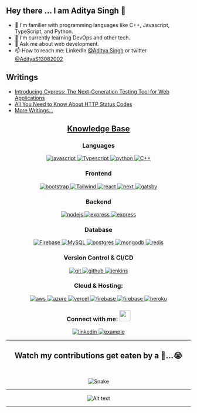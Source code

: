 ## Hey there ... I am Aditya Singh 👋

- 🧓 I'm familier with programming languages like C++, Javascript, TypeScript, and Python.
- 🌱 I'm currently learning DevOps and other tech.   
- 💬 Ask me about web development. 
- 📫 How to reach me: LinkedIn [@Aditya Singh](https://www.linkedin.com/in/adityasingh----/) or twitter [@AdityaS13082002](https://twitter.com/AdityaS13082002)

## Writings
* [Introducing Cypress: The Next-Generation Testing Tool for Web Applications](https://medium.com/@adityasingh09091325/introducing-cypress-the-next-generation-testing-tool-for-web-applications-f3fb0ff56b5a)
* [All You Need to Know About HTTP Status Codes](https://adityadevelops.hashnode.dev/all-you-need-to-know-about-http-status-codes)
* [More Writings...](https://adityadevelops.hashnode.dev/)

<h2 align="center"><u><b>Knowledge Base</b></u></h2>
<h3 align="center">Languages</h3>
<p align="center">
  <a href="https://developer.mozilla.org/en-US/docs/Web/JavaScript" target="_blank"> 
    <img src="https://img.shields.io/badge/Javascript-F7DF1E.svg?style=for-the-badge&logo=javascript&logoColor=black" 
      alt="javascript"/> 
  </a>
  <a href="https://www.typescriptlang.org/" target="_blank"> 
    <img src="https://shields.io/badge/TypeScript-3178C6?style=for-the-badge&logo=TypeScript&logoColor=black" 
      alt="Typescript"/> 
  </a>
  <a href="https://www.python.org" target="_blank"> 
    <img src="https://img.shields.io/badge/python-3670A0?style=for-the-badge&logo=python&logoColor=ffdd54"
      alt="python"/> 
  </a>
  <a href="https://cplusplus.com/doc/tutorial/" target="_blank"> 
    <img src="https://img.shields.io/badge/C++-00599C?style=for-the-badge&logo=c++logoColor=black"
      alt="C++"/>
  </a>
</p>
<h3 align="center">Frontend</h3>
<p align="center">
      <a href="https://getbootstrap.com" target="_blank">
    <img src="https://img.shields.io/badge/bootstrap-7952B3.svg?style=for-the-badge&logo=bootstrap&logoColor=white"
      alt="bootstrap"/>
  </a>
  <a href="https://tailwindcss.com/" target="_blank">
    <img src="https://img.shields.io/badge/tailwindcss-%2338B2AC.svg?style=for-the-badge&logo=tailwind-css&logoColor=white"
      alt="Tailwind"/>
  </a>
  <a href="https://reactjs.org/" target="_blank"> 
    <img src="https://img.shields.io/badge/reactjs-61DAFB.svg?style=for-the-badge&logo=react&logoColor=black"
      alt="react"/> 
  </a>
  <a href="https://nextjs.org/" target="_blank">
    <img src="https://camo.githubusercontent.com/8552f38715af0ea9f364801b055f7a2448812b49075860983d53a81414349623/68747470733a2f2f696d672e736869656c64732e696f2f7374617469632f76313f7374796c653d666f722d7468652d6261646765266d6573736167653d4e6578742e6a7326636f6c6f723d303030303030266c6f676f3d4e6578742e6a73266c6f676f436f6c6f723d464646464646266c6162656c3d" alt="next"/> 
  </a>
  <a href="https://www.gatsbyjs.com/" target="_blank">
    <img src="https://img.shields.io/badge/Gatsby-%23663399.svg?style=for-the-badge&logo=gatsby&logoColor=white"
      alt="gatsby"/>
  </a>
  
  </a>
</p>
<h3 align="center">Backend</h3>
<p align="center">
  <a href="https://nodejs.org" target="_blank"> 
    <img src="https://img.shields.io/badge/node.js-339933.svg?style=for-the-badge&logo=nodedotjs&logoColor=white"
      alt="nodejs"/> 
  </a>
  <a href="https://expressjs.com" target="_blank">
    <img src="https://img.shields.io/badge/express-000000.svg?style=for-the-badge&logo=express&logoColor=white"
      alt="express" />
  </a>
  <a href="https://nestjs.com/" target="_blank">
    <img src="https://img.shields.io/badge/nestjs-%23E0234E.svg?style=for-the-badge&logo=nestjs&logoColor=white"
      alt="express" />
  </a>
  
</p>

<h3 align="center">Database</h3>
<p align="center">
  <a href="" target="_blank"> 
    <img src="https://img.shields.io/badge/firebase-%23039BE5.svg?style=for-the-badge&logo=firebase"
      alt="Firebase"/> 
  </a>
  <a href="" target="_blank"> 
    <img src="https://img.shields.io/badge/mysql-%2300000f.svg?style=for-the-badge&logo=mysql&logoColor=white"
      alt="MySQL"/> 
  </a>
  <a href="" target="_blank"> 
    <img src="https://img.shields.io/badge/postgres-%23316192.svg?style=for-the-badge&logo=postgresql&logoColor=white"
      alt="postgres"/> 
  </a>
  <a href="https://www.mongodb.com/" target="_blank"> 
    <img src="https://img.shields.io/badge/mongodb-47A248.svg?style=for-the-badge&logo=mongodb&logoColor=white"
      alt="mongodb"/> 
  </a> 
  <a href="" target="_blank"> 
    <img src="https://img.shields.io/badge/redis-%23DD0031.svg?style=for-the-badge&logo=redis&logoColor=white"
      alt="redis"/> 
  </a> 
  
</p>
 <h3 align="center">Version Control & CI/CD</h3>
<p align="center">
  <a href="https://git-scm.com/" target="_blank">
    <img src="https://img.shields.io/badge/git-F05032.svg?style=for-the-badge&logo=git&logoColor=white"
      alt="git"/>
  </a>
  <a href="https://github.com/Adi-ty" target="_blank">
    <img src="https://img.shields.io/badge/github-181717.svg?style=for-the-badge&logo=github&logoColor=white" alt="github" />
  </a>
  <a href="" target="_blank">
    <img src="https://img.shields.io/badge/jenkins-%232C5263.svg?style=for-the-badge&logo=jenkins&logoColor=white" alt="jenkins" />
  </a>
</p>

<h3 align="center">Cloud & Hosting:</h3>
<p align="center">
   <a href="https://aws.amazon.com/" target="_blank">
    <img  src="https://img.shields.io/badge/Amazon_AWS-232F3E?style=for-the-badge&logo=amazon-aws&logoColor=white" alt="aws"/> 
  </a>
   <a href="" target="_blank">
    <img  src="https://camo.githubusercontent.com/0e86f1762fab93430da0825c20352b3cb424a65f9daa1a6073e3022a94c6dbef/68747470733a2f2f696d672e736869656c64732e696f2f7374617469632f76313f7374796c653d666f722d7468652d6261646765266d6573736167653d4d6963726f736f66742b417a75726526636f6c6f723d303037384434266c6f676f3d4d6963726f736f66742b417a757265266c6f676f436f6c6f723d464646464646266c6162656c3d" alt="azure"/> 
  </a>
  <a href="" target="_blank">
    <img  src="https://img.shields.io/badge/vercel-%23000000.svg?style=for-the-badge&logo=vercel&logoColor=white" alt="vercel"/> 
  </a>
  <a href="https://firebase.google.com/" target="_blank">
    <img src="https://img.shields.io/badge/firebase-FFCA28.svg?style=for-the-badge&logo=firebase&logoColor=black" alt="firebase"/>
  </a>
  <a href="https://netlify.com/" target="_blank">
    <img src="https://img.shields.io/badge/netlify-00C7B7.svg?style=for-the-badge&logo=netlify&logoColor=black" alt="firebase"/>
  </a>
  <a href="https://heroku.com" target="_blank"> 
    <img src="https://img.shields.io/badge/heroku-430098.svg?style=for-the-badge&logo=heroku&logoColor=white"
      alt="heroku"/> 
  </a>
<h3 align="center">Connect with me: <img src = "https://raw.githubusercontent.com/ShahriarShafin/ShahriarShafin/main/Assets/handshake.gif" height="30px"/></h3>
<div style="margin-top:10px" align="center">
  <div>
    <a  href="https://www.linkedin.com/in/adityasingh----/" target="_blank">
      <img src="https://img.shields.io/badge/Linked%20In-0A66C2.svg?style=for-the-badge&logo=linkedin&logoColor=white" alt="linkedin"/>
    </a>
    <a href="https://twitter.com/AdityaS13082002" target="_blank">
      <img src="https://img.shields.io/badge/Twitter-1DA1F2.svg?style=for-the-badge&logo=twitter&logoColor=white" alt="example"/>
    </a>
  </div>
</div>
<!-- <div align="center">
  <h2 align="center" style="margin: 5px 10px;">Github stats:</h2>  -->
<!-- 
<a href="https://github.com/Adi-ty">
  <img align="center" src="https://github-profile-summary-cards.vercel.app/api/cards/profile-details?username=Adi-ty&theme=gruvbox&hide_border=true)](https://github.com/Adi-ty" alt="Aditya's GitHub Stats Graph"/>
</a> -->
<!-- <br><br>
<a href="https://github.com/Adi-ty">
  <img align="center" src="https://github-readme-stats.vercel.app/api?username=Adi-ty&count_private=true&show_icons=true&theme=gruvbox&hide_border=true&custom_title=Aditya%20%27s%20Github%20Stats" alt="Aditya's GitHub Stats" />
</a> -->
</div>
<!-- <div align="center">
  <h2 align="center" style="margin: 5px 10px;">Github stats:</h2> 

<a href="https://github.com/Adi-ty">
  <img align="center" src="https://github-profile-summary-cards.vercel.app/api/cards/profile-details?username=Adi-ty&theme=gruvbox&hide_border=true)](https://github.com/Adi-ty" alt="Aditya's GitHub Stats Graph"/>
</a>
<br><br>
<a href="https://github.com/Adi-ty">
  <img align="center" src="https://github-readme-stats.vercel.app/api?username=Adi-ty&count_private=true&show_icons=true&theme=gruvbox&hide_border=true&custom_title=Aditya%20%27s%20Github%20Stats" alt="Aditya's GitHub Stats" />
</a>
</div> -->

<div style="margin-top:5px" align="center">
<hr>

<h2 align='center'>Watch my contributions get eaten by a 🐍...😭</h2>
<br>

![Snake](https://user-images.githubusercontent.com/96336775/182021699-2259529a-dcbd-4efb-b9cc-10dc78f3fa24.svg)

</div>
<hr>
<div style="margin-top:5px" align="center">

![Alt text](https://spotify-recently-played-readme.vercel.app/api?user=31bgseqpoikxiiygcallki3lprsi&count=3)

</div>

------
